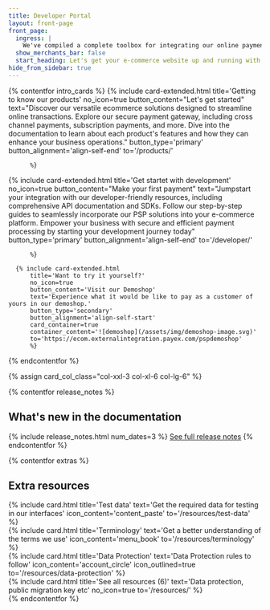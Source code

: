 ```yaml
---
title: Developer Portal
layout: front-page
front_page:
  ingress: |
    We've compiled a complete toolbox for integrating our online payment solutions, so you can familiarize yourself with their various features and functionalities.
  show_merchants_bar: false
  start_heading: Let's get your e-commerce website up and running with easy, flexible, and safe payments!
hide_from_sidebar: true
---
```


{% contentfor intro_cards %}
  {% include card-extended.html
          title='Getting to know our products'
          no_icon=true
          button_content="Let's get started"
          text="Discover our versatile ecommerce solutions designed to streamline online transactions. Explore our secure payment gateway, including cross channel payments, subscription payments, and more. Dive into the documentation to learn about each product's features and how they can enhance your business operations."
          button_type='primary'
          button_alignment='align-self-end'
          to='/products/'

          %}
  {% include card-extended.html
          title='Get startet with development'
          no_icon=true
          button_content="Make your first payment"
          text="Jumpstart your integration with our developer-friendly resources, including comprehensive API documentation and SDKs. Follow our step-by-step guides to seamlessly incorporate our PSP solutions into your e-commerce platform. Empower your business with secure and efficient payment processing by starting your development journey today"
          button_type='primary'
          button_alignment='align-self-end'
          to='/developer/'

          %}

      {% include card-extended.html
          title='Want to try it yourself?'
          no_icon=true
          button_content='Visit our Demoshop'
          text='Experience what it would be like to pay as a customer of yours in our demoshop.'
          button_type='secondary'
          button_alignment='align-self-start'
          card_container=true
          container_content='![demoshop](/assets/img/demoshop-image.svg)'
          to='https://ecom.externalintegration.payex.com/pspdemoshop'
          %}
{% endcontentfor %}

{% assign card_col_class="col-xxl-3 col-xl-6 col-lg-6" %}

{% contentfor release_notes %}
  <h2 id="front-page-release-notes" class="heading-line heading-line-green">What's new in the documentation</h2>
  {% include release_notes.html num_dates=3 %}
  <a href="/resources/release-notes">See full release notes</a>
{% endcontentfor %}

{% contentfor extras %}
  <h2 id="front-page-extra-resources" class="heading-line">Extra resources</h2>
  <div class="row mt-4">
      <div class="{{ card_col_class }}">
          {% include card.html title='Test data'
              text='Get the required data for testing in our interfaces'
              icon_content='content_paste'
              to='/resources/test-data'
          %}
      </div>
      <div class="{{ card_col_class }}">
          {% include card.html title='Terminology'
              text='Get a better understanding of the terms we use'
              icon_content='menu_book'
              to='/resources/terminology'
          %}
      </div>
      <div class="{{ card_col_class }}">
          {% include card.html title='Data Protection'
              text='Data Protection rules to follow'
              icon_content='account_circle'
              icon_outlined=true
              to='/resources/data-protection'
          %}
      </div>
      <div class="{{ card_col_class }}">
          {% include card.html title='See all resources (6)'
              text='Data protection, public migration key etc'
              no_icon=true
              to='/resources/'
          %}
      </div>
  </div>
{% endcontentfor %}
